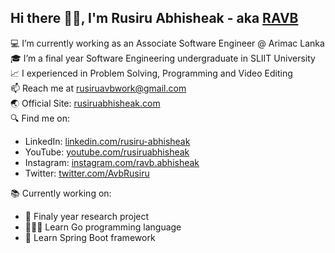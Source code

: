 ## Hi there 👋🏼, I'm Rusiru Abhisheak - aka [RAVB][website]
💻 I’m currently working as an Associate Software Engineer @ Arimac Lanka<br>
🎓 I’m a final year Software Engineering undergraduate in SLIIT University<br>
📈 I experienced in Problem Solving, Programming and Video Editing<br>
📫 Reach me at <a href="mailto:rusiruavbwork@gmail.com">rusiruavbwork@gmail.com</a><br>
🌏 Official Site: <a href="https://rusiruabhisheak.com">rusiruabhisheak.com</a><br>
🔍 Find me on:
 <ul>
   <li>LinkedIn: <a href="https://www.linkedin.com/in/rusiru-abhisheak-8a4b19196" target="_blank">linkedin.com/rusiru-abhisheak</a></li>
   <li>YouTube: <a href="https://www.youtube.com/rusiruabhisheak">youtube.com/rusiruabhisheak</a></li>
   <li>Instagram: <a href="https://www.instagram.com/ravb.abhisheak/">instagram.com/ravb.abhisheak</a></li>
  <li>Twitter: <a href="https://twitter.com/AvbRusiru">twitter.com/AvbRusiru</a></li>
 </ul>
📚 Currently working on:
<ul>
  <li>📑 Finaly year research project</li>
  <li>🧑🏻‍💻 Learn Go programming language</li>
  <li>🍃 Learn Spring Boot framework</li>
</ul>

[website]: https://rusiruabhisheak.com
